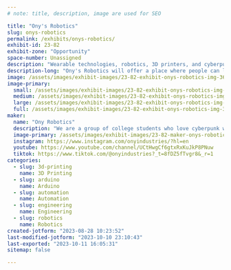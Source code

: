 ```yaml
---
# note: title, description, image are used for SEO

title: "Ony's Robotics"
slug: onys-robotics
permalink: /exhibits/onys-robotics/
exhibit-id: 23-82
exhibit-zone: "Opportunity"
space-number: Unassigned
description: "Wearable technologies, robotics, 3D printers, and cyberpunk!"
description-long: "Ony's Robotics will offer a place where people can learn and get into STEAM projects. We will be showcasing enticing robotics projects such as our various versions of Project Anita, a companion robot, or wearable technologies such as Project Alexandria, a wrist-mounted computer that allows you to control robots, store files, and view the internet!"
image: /assets/images/exhibit-images/23-82-exhibit-onys-robotics-img-3684-large.png
image-primary: 
  small: /assets/images/exhibit-images/23-82-exhibit-onys-robotics-img-3684-small.png
  medium: /assets/images/exhibit-images/23-82-exhibit-onys-robotics-img-3684-medium.png
  large: /assets/images/exhibit-images/23-82-exhibit-onys-robotics-img-3684-large.png
  full: /assets/images/exhibit-images/23-82-exhibit-onys-robotics-img-3684-full.png
maker: 
  name: "Ony Robotics"
  description: "We are a group of college students who love cyberpunk worlds and robotics! We specialize in building companion robots, wearable technologies, and love teaching people about how to get into small-scale robotics projects."
  image-primary: /assets/images/exhibit-images/23-82-maker-onys-robotics-cherryblossom-onyindusties-cap-1-medium.png
  instagram: https://www.instagram.com/onyindustries/?hl=en
  youtube: https://www.youtube.com/channel/UCtHwgCf6gtxRxKuJkP8PNuw
  tiktok: https://www.tiktok.com/@onyindustries?_t=8fDZ5fTvgr8&_r=1
categories: 
  - slug: 3d-printing
    name: 3D Printing
  - slug: arduino
    name: Arduino
  - slug: automation
    name: Automation
  - slug: engineering
    name: Engineering
  - slug: robotics
    name: Robotics
created-jotform: "2023-08-28 10:23:52"
last-modified-jotform: "2023-10-10 23:10:43"
last-exported: "2023-10-11 16:05:31"
sitemap: false

---
```

